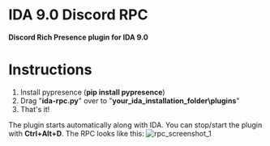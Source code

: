 # IDA 9.0 Discord RPC
**Discord Rich Presence plugin for IDA 9.0**

# Instructions
1. Install pypresence (**pip install pypresence**)
2. Drag "**ida-rpc.py**" over to "**your_ida_installation_folder\plugins**"
3. That's it!

The plugin starts automatically along with IDA.
You can stop/start the plugin with **Ctrl+Alt+D**.
The RPC looks like this:
![rpc_screenshot_1](https://i.imgur.com/KkIDZVs.png)
